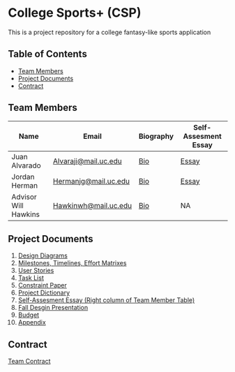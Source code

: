 # College Sports+ (CSP)

This is a project repository for a college fantasy-like sports application

## Table of Contents

- [Team Members](#team-members)
- [Project Documents](#project-documents)
- [Contract](#contract)

## Team Members

| Name                  | Email                | Biography                                                     | Self-Assesment Essay                                          |
| --------------------- | -------------------- | ------------------------------------------------------------- | ------------------------------------------------------------- |
| Juan Alvarado         | Alvaraji@mail.uc.edu | [Bio](/HW_Submissions/Prof_Bio_Juan_Alvarado.md)              | [Essay](/HW_Submissions/Individual_Capstone_Assesment_JIA.md) |
| Jordan Herman         | Hermanjg@mail.uc.edu | [Bio](/HW_Submissions/jordan-herman-professional-biograhy.md) | [Essay](/HW_Submissions/Individual_Capstone_Assesment_JH.md)  |
| Advisor Will Hawkins  | Hawkinwh@mail.uc.edu | [Bio](https://researchdirectory.uc.edu/p/hawkinwh)            | NA                                                            |

## Project Documents

1. [Design Diagrams](/HW_Submissions/Design%20Diagrams.docx)
2. [Milestones, Timelines, Effort Matrixes](/HW_Submissions/milestone_list.md)
3. [User Stories](/HW_Submissions/User_Stories.md)
4. [Task List](/HW_Submissions/Tasklist.md)
5. [Constraint Paper](/HW_Submissions/Constraint_Essay.md)
6. [Project Dictionary](/HW_Submissions/Project_Dictionary.md)
7. [Self-Assesment Essay (Right column of Team Member Table)](#team-members)
9. [Fall Desgin Presentation](/HW_Submissions/Fall_Design_Presentation.pdf)
10. [Budget](/HW_Submissions/budget.md)
11. [Appendix](/HW_Submissions/Appendix.md)

## Contract

[Team Contract](https://docs.google.com/document/d/17yEE7DKb8q53ZAOd0GVl0wYV8_SM8-r6RFJHtuFFjHQ/edit?usp=sharing)
